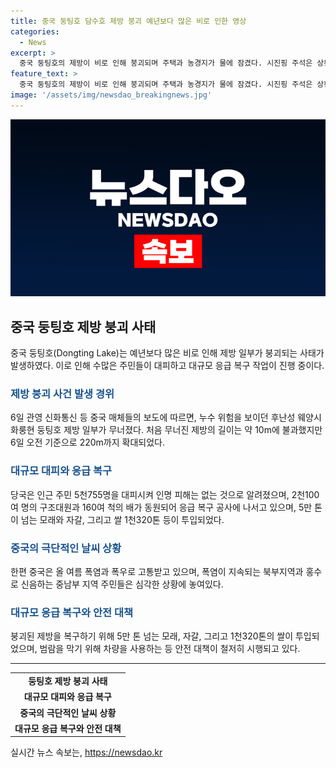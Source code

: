 ```yaml
---
title: 중국 둥팅호 담수호 제방 붕괴 예년보다 많은 비로 인한 영상
categories:
  - News
excerpt: >
  중국 둥팅호의 제방이 비로 인해 붕괴되며 주택과 농경지가 물에 잠겼다. 시진핑 주석은 상황을 심각하게 보며 대피된 인구는 5천755명에 이르렀다. 2천100여 명의 구조대원과 160여 척의 배가 긴급 복구 작업에 투입되었고, 무너진 제방으로 차량을 파묻기도 했다. 5억4천만 위안이 추가 배정되었으며, 중국은 폭염과 폭우에 시달리고 있다. (총 150자)
feature_text: >
  중국 둥팅호의 제방이 비로 인해 붕괴되며 주택과 농경지가 물에 잠겼다. 시진핑 주석은 상황을 심각하게 보며 대피된 인구는 5천755명에 이르렀다. 2천100여 명의 구조대원과 160여 척의 배가 긴급 복구 작업에 투입되었고, 무너진 제방으로 차량을 파묻기도 했다. 5억4천만 위안이 추가 배정되었으며, 중국은 폭염과 폭우에 시달리고 있다. (총 150자)
image: '/assets/img/newsdao_breakingnews.jpg'
---
```


<p><img src="/assets/img/newsdao_breakingnews.jpg" alt="pcversion 속보" /></p>

<h2 data-ke-size="size26">중국 둥팅호 제방 붕괴 사태</h2>

<p data-ke-size="size16">중국 둥팅호(Dongting Lake)는 예년보다 많은 비로 인해 제방 일부가 붕괴되는 사태가 발생하였다. 이로 인해 수많은 주민들이 대피하고 대규모 응급 복구 작업이 진행 중이다.</p>

<h3><b><span style="color: #1a5490;">제방 붕괴 사건 발생 경위</span></b></h3>

<p data-ke-size="size16">6일 관영 신화통신 등 중국 매체들의 보도에 따르면, 누수 위험을 보이던 후난성 웨양시 화룽현 둥팅호 제방 일부가 무너졌다. 처음 무너진 제방의 길이는 약 10m에 불과했지만 6일 오전 기준으로 220m까지 확대되었다.</p>

<h3><b><span style="color: #1a5490;">대규모 대피와 응급 복구</span></b></h3>

<p data-ke-size="size16">당국은 인근 주민 5천755명을 대피시켜 인명 피해는 없는 것으로 알려졌으며, 2천100여 명의 구조대원과 160여 척의 배가 동원되어 응급 복구 공사에 나서고 있으며, 5만 톤이 넘는 모래와 자갈, 그리고 쌀 1천320톤 등이 투입되었다.</p>

<h3><b><span style="color: #1a5490;">중국의 극단적인 날씨 상황</span></b></h3>

<p data-ke-size="size16">한편 중국은 올 여름 폭염과 폭우로 고통받고 있으며, 폭염이 지속되는 북부지역과 홍수로 신음하는 중남부 지역 주민들은 심각한 상황에 놓여있다.</p>

<h3><b><span style="color: #1a5490;">대규모 응급 복구와 안전 대책</span></b></h3>

<p data-ke-size="size16">붕괴된 제방을 복구하기 위해 5만 톤 넘는 모래, 자갈, 그리고 1천320톤의 쌀이 투입되었으며, 범람을 막기 위해 차량을 사용하는 등 안전 대책이 철저히 시행되고 있다.</p>

<hr>

<table>
   <tr>
      <td style="text-align: center; height: 17px;"><b>둥팅호 제방 붕괴 사태</b></td>
   </tr>
   <tr>
      <td style="text-align: center; height: 17px;"><b>대규모 대피와 응급 복구</b></td>
   </tr>
   <tr>
      <td style="text-align: center; height: 17px;"><b>중국의 극단적인 날씨 상황</b></td>
   </tr>
   <tr>
      <td style="text-align: center; height: 17px;"><b>대규모 응급 복구와 안전 대책</b></td>
   </tr>
</table>
실시간 뉴스 속보는, <a href="https://newsdao.kr" rel="dofollow">https://newsdao.kr</a>


